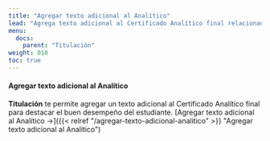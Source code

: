 ```yaml
---
title: "Agregar texto adicional al Analítico"
lead: "Agrega texto adicional al Certificado Analítico final relacionado con el buen desempeño del estudiante."
menu:
  docs:
    parent: "Titulación"
weight: 010
toc: true
---
```


#### Agregar texto adicional al Analítico

**Titulación** te permite agregar un texto adicional al Certificado Analítico final para destacar el buen desempeño del estudiante. [Agregar texto adicional al Analítico →]({{< relref "/agregar-texto-adicional-analitico" >}} "Agregar texto adicional al Analítico")
